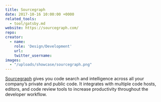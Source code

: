 ```yaml
---
title: Sourcegraph
date: 2017-10-16 10:00:00 +0000
related_tools:
  - tool/gatsby.md
website: https://sourcegraph.com/
repo:
creator:
  - name:
    role: 'Design/Development'
    url:
    twitter_username:
images:
  - "/uploads/showcase/sourcegraph.png"
---
```


[Sourcegraph](https://sourcegraph.com/) gives you code search and intelligence across all your company’s private and public code. It integrates with multiple code hosts, editors, and code review tools to increase productivity throughout the developer workflow.
